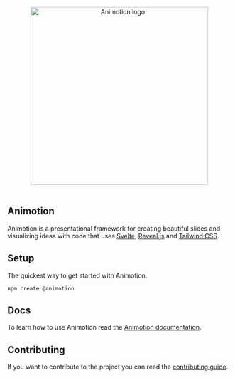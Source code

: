 <br>
<div align="center">
 <img width="400" src="packages/docs/static/logo.png" alt="Animotion logo">
</div>
<br>

## Animotion

Animotion is a presentational framework for creating beautiful slides and visualizing ideas with code that uses [Svelte](https://svelte.dev/), [Reveal.js](https://revealjs.com/) and [Tailwind CSS](https://tailwindcss.com/).

## Setup

The quickest way to get started with Animotion.

```
npm create @animotion
```

## Docs

To learn how to use Animotion read the [Animotion documentation](https://animotionjs.vercel.app/).

## Contributing

If you want to contribute to the project you can read the [contributing guide](https://github.com/animotionjs/animotion/blob/main/CONTRIBUTING.md).
